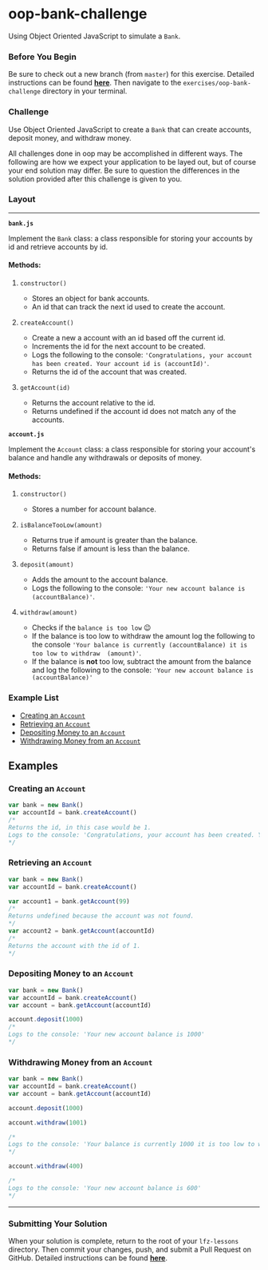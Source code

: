 # oop-bank-challenge

Using Object Oriented JavaScript to simulate a `Bank`.

### Before You Begin

Be sure to check out a new branch (from `master`) for this exercise. Detailed instructions can be found [**here**](../../guides/before-each-exercise.md). Then navigate to the `exercises/oop-bank-challenge` directory in your terminal.

### Challenge

Use Object Oriented JavaScript to create a `Bank` that can create accounts, deposit money, and withdraw money.

All challenges done in oop may be accomplished in different ways.  The following are how we expect your application to be layed out, but of course your end solution may differ.  Be sure to question the differences in the solution provided after this challenge is given to you.

###  Layout
___

**`bank.js`**

  Implement the `Bank` class: a class responsible for storing your accounts by id and retrieve accounts by id.

  #### Methods:

  1. `constructor()`

      - Stores an object for bank accounts.
      - An id that can track the next id used to create the account.

  1. `createAccount()`

      - Create a new a account with an id based off the current id.
      - Increments the id for the next account to be created.
      - Logs the following to the console: `'Congratulations, your account has been created. Your account id is (accountId)'`.
      - Returns the id of the account that was created.

  1. `getAccount(id)`
      - Returns the account relative to the id.
      - Returns undefined if the account id does not match any of the accounts.

**`account.js`**

  Implement the `Account` class: a class responsible for storing your account's balance and handle any withdrawals or deposits of money.

  #### Methods:

  1. `constructor()`

      - Stores a number for account balance.

  1. `isBalanceTooLow(amount)`

      - Returns true if amount is greater than the balance.
      - Returns false if amount is less than the balance.

  1. `deposit(amount)`
      - Adds the amount to the account balance.
      - Logs the following to the console: `'Your new account balance is (accountBalance)'`.
  1. `withdraw(amount)`
       - Checks if the `balance is too low` :wink:
       - If the balance is too low to withdraw the amount log the following to the console `'Your balance is currently (accountBalance) it is too low to withdraw  (amount)'`.
       - If the balance is **not** too low, subtract the amount from the balance and log the following to the console: `'Your new account balance is (accountBalance)'`

### Example List

  - [Creating an `Account`](#creating-an-account)
  - [Retrieving an `Account`](#retrieving-an-account)
  - [Depositing Money to an `Account`](#depositing-money-to-an-account)
  - [Withdrawing Money from an `Account`](#withdrawing-money-from-an-account)

## Examples

### Creating an `Account`

```js
var bank = new Bank()
var accountId = bank.createAccount()
/*
Returns the id, in this case would be 1.
Logs to the console: 'Congratulations, your account has been created. Your account id is 1'
*/
```

### Retrieving an `Account`

```js
var bank = new Bank()
var accountId = bank.createAccount()

var account1 = bank.getAccount(99)
/*
Returns undefined because the account was not found.
*/
var account2 = bank.getAccount(accountId)
/*
Returns the account with the id of 1.
*/
```

### Depositing Money to an `Account`

```js
var bank = new Bank()
var accountId = bank.createAccount()
var account = bank.getAccount(accountId)

account.deposit(1000)
/*
Logs to the console: 'Your new account balance is 1000'
*/
```

### Withdrawing Money from an `Account`

```js
var bank = new Bank()
var accountId = bank.createAccount()
var account = bank.getAccount(accountId)

account.deposit(1000)

account.withdraw(1001)

/*
Logs to the console: 'Your balance is currently 1000 it is too low to withdraw 1001'
*/

account.withdraw(400)

/*
Logs to the console: 'Your new account balance is 600'
*/

```

___


### Submitting Your Solution

When your solution is complete, return to the root of your `lfz-lessons` directory. Then commit your changes, push, and submit a Pull Request on GitHub. Detailed instructions can be found [**here**](../../guides/after-each-exercise.md).
